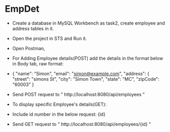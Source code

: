 # EmpDet
* Create a database in MySQL Workbench as task2, create employee and address tables in it.
* Open the project in STS and Run it.
* Open Postman, 
* For Adding Employee details(POST) add the details in the format below in Body tab, raw format:
 * {
    "name": "Simon",
    "email": "simon@example.com",
    "address": {
        "street": "simons St",
        "city": "Simon Town",
        "state": "MC",
        "zipCode": "60003"
    }

* Send POST request to " http://localhost:8080/api/employees "

* To display specific Employee's details(GET):
* Include id number in the below request: {id}
* Send GET request to " http://localhost:8080/api/employees/{id} "
  
